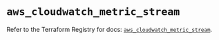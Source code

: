 # `aws_cloudwatch_metric_stream`

Refer to the Terraform Registry for docs: [`aws_cloudwatch_metric_stream`](https://registry.terraform.io/providers/hashicorp/aws/5.63.1/docs/resources/cloudwatch_metric_stream).
